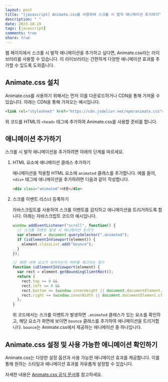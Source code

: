 ```yaml
---
layout: post
title: "[javascript] Animate.css를 사용하여 스크롤 시 발작 애니메이션 추가하기"
description: " "
date: 2023-10-19
tags: [javascript]
comments: true
share: true
---
```


웹 페이지에서 스크롤 시 발작 애니메이션을 추가하고 싶다면, Animate.css라는 라이브러리를 사용할 수 있습니다. 이 라이브러리는 간편하게 다양한 애니메이션 효과를 추가할 수 있도록 도와줍니다.

## Animate.css 설치

Animate.css를 사용하기 위해서는 먼저 이를 다운로드하거나 CDN을 통해 가져올 수 있습니다. 아래는 CDN을 통해 가져오는 예시입니다.

```html
<link rel="stylesheet" href="https://cdn.jsdelivr.net/npm/animate.css">
```

위 코드를 HTML의 `<head>` 태그에 추가하여 Animate.css를 사용할 준비를 합니다.

## 애니메이션 추가하기

스크롤 시 발작 애니메이션을 추가하려면 아래의 단계를 따르세요.

1. HTML 요소에 애니메이션 클래스 추가하기

   애니메이션을 적용할 HTML 요소에 `animated` 클래스를 추가합니다. 예를 들어, `<div>` 태그에 애니메이션을 추가하려면 다음과 같이 작성합니다.

   ```html
   <div class="animated">내용</div>
   ```

2. 스크롤 이벤트 리스너 등록하기

   자바스크립트를 사용하여 스크롤 이벤트를 감지하고 애니메이션을 트리거하도록 합니다. 아래는 자바스크립트 코드의 예시입니다.

   ```javascript
   window.addEventListener("scroll", function() {
     // 스크롤 이벤트 발생 시 애니메이션 트리거
     var element = document.querySelector(".animated");
     if (isElementInViewport(element)) {
       element.classList.add("bounce");
     }
   });

   // 화면 내에 요소가 보여지는지 여부를 체크하는 함수
   function isElementInViewport(element) {
     var rect = element.getBoundingClientRect();
     return (
       rect.top >= 0 &&
       rect.left >= 0 &&
       rect.bottom <= (window.innerHeight || document.documentElement.clientHeight) &&
       rect.right <= (window.innerWidth || document.documentElement.clientWidth)
     );
   }
   ```

   위 코드에서는 스크롤 이벤트가 발생하면 `.animated` 클래스가 있는 요소를 확인하고, 해당 요소가 화면에 보이면 `bounce` 클래스를 추가하여 애니메이션을 트리거합니다. `bounce`는 Animate.css에서 제공하는 애니메이션 중 하나입니다.

## Animate.css 설정 및 사용 가능한 애니메이션 확인하기

Animate.css는 다양한 설정 옵션과 사용 가능한 애니메이션 효과를 제공합니다. 이를 통해 원하는 스타일과 애니메이션 효과를 자유롭게 설정할 수 있습니다.

자세한 내용은 [Animate.css 공식 문서](https://animate.style/)를 참고하세요.